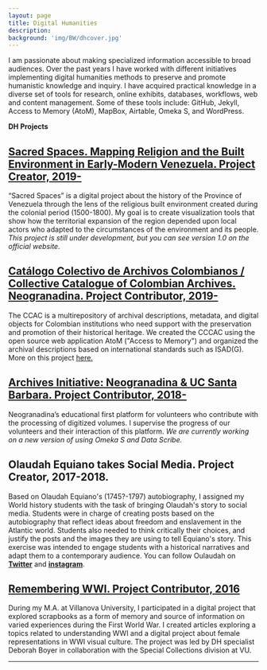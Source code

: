 ```yaml
---
layout: page
title: Digital Humanities
description:
background: 'img/BW/dhcover.jpg'
---
```


 I am passionate about making specialized information accessible to broad audiences. Over the past years I have worked with different initiatives implementing digital humanities methods to preserve and promote humanistic knowledge and inquiry. I have acquired practical knowledge in a diverse set of tools for research, online exhibits, databases, workflows, web and content management. Some of these tools include: GitHub, Jekyll, Access to Memory (AtoM), MapBox, Airtable, Omeka S, and WordPress.

**DH Projects**

## [Sacred Spaces. Mapping Religion and the Built Environment in Early-Modern Venezuela. Project Creator, 2019- ](https://andreinasoto.github.io/mapping-venezuela/)
“Sacred Spaces” is a digital project about the history of the Province of Venezuela through the lens of the religious built environment created during the colonial period (1500-1800). My goal is to create visualization tools that show how the territorial expansion of the region depended upon local actors who adapted to the circumstances of the environment and its people. *This project is still under development, but you can see version 1.0 on the official website.*

## [Catálogo Colectivo de Archivos Colombianos / Collective Catalogue of Colombian Archives. Neogranadina. Project Contributor, 2019- ](https://ccac.neogranadina.org/)
The CCAC is a multirepository of archival descriptions, metadata, and digital objects for Colombian institutions who need support with the preservation and promotion of their historical heritage. We created the CCCAC using the open source web application AtoM ("Access to Memory") and organized the archival descriptions based on international standards such as ISAD(G). More on this project [here.](https://neogranadina.org/projects/ccac)

## [Archives Initiative: Neogranadina & UC Santa Barbara. Project Contributor, 2018-  ](https://neogranadina.org/procesamiento/0-empieza-aca)
 Neogranadina’s educational first platform for volunteers who contribute with the processing of digitized volumes. I supervise the progress of our volunteers and their interaction of this platform. *We are currently working on a new version of using Omeka S and Data Scribe.*

## Olaudah Equiano takes Social Media. Project Creator, 2017-2018.
Based on Olaudah Equiano's (1745?-1797) autobiography, I assigned my World history students with the task of bringing Olaudah's story to social media. Students were in charge of creating posts based on the autobiography that reflect ideas about freedom and enslavement in the Atlantic world. Students also needed to think critically their choices, and justify the posts and the images they are using to tell Equiano's story. This exercise was intended to engage students with a historical narratives and adapt them to a contemporary audience.
You can follow Oulaudah on [**Twitter**](https://twitter.com/equiano_o) and [**instagram**](https://www.instagram.com/equiano_o/?hl=en).  

## [Remembering WWI. Project Contributor, 2016](https://rememberingwwi.villanova.edu/)
During my M.A. at Villanova University, I participated in a digital project that explored scrapbooks as a form of memory and source of information on varied experiences during the First World War. I created articles exploring a topics related to understanding WWI and a digital project about female representations in WWI visual culture. The project was led by DH specialist Deborah Boyer in collaboration with the Special Collections division at VU.


---
